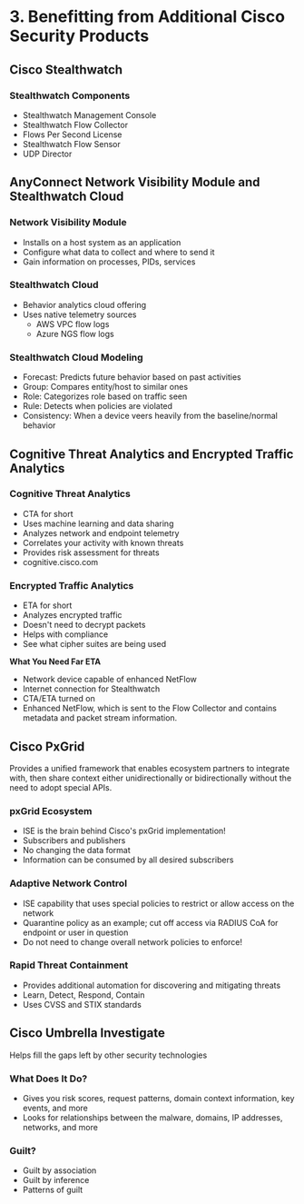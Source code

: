 # 3. Benefitting from Additional Cisco Security Products

## Cisco Stealthwatch

### Stealthwatch Components

* Stealthwatch Management Console
* Stealthwatch Flow Collector
* Flows Per Second License
* Stealthwatch Flow Sensor
* UDP Director

## AnyConnect Network Visibility Module and Stealthwatch Cloud

### Network Visibility Module

* Installs on a host system as an application
* Configure what data to collect and where to send it
* Gain information on processes, PIDs, services

### Stealthwatch Cloud

* Behavior analytics cloud offering
* Uses native telemetry sources
  * AWS VPC flow logs
  * Azure NGS flow logs

### Stealthwatch Cloud Modeling

* Forecast: Predicts future behavior based on past activities
* Group: Compares entity/host to similar ones
* Role: Categorizes role based on traffic seen
* Rule: Detects when policies are violated
* Consistency: When a device veers heavily from the baseline/normal behavior

## Cognitive Threat Analytics and Encrypted Traffic Analytics

### Cognitive Threat Analytics

* CTA for short
* Uses machine learning and data sharing
* Analyzes network and endpoint telemetry
* Correlates your activity with known threats
* Provides risk assessment for threats
* cognitive.cisco.com

### Encrypted Traffic Analytics

* ETA for short
* Analyzes encrypted traffic
* Doesn't need to decrypt packets
* Helps with compliance
* See what cipher suites are being used

**What You Need Far ETA**
* Network device capable of enhanced NetFlow
* Internet connection for Stealthwatch
* CTA/ETA turned on
* Enhanced NetFlow, which is sent to the Flow Collector and contains metadata and packet stream information.

## Cisco PxGrid

Provides a unified framework that enables ecosystem partners to integrate with, then share context either unidirectionally or bidirectionally without the need to adopt special APIs.

### pxGrid Ecosystem

* ISE is the brain behind Cisco's pxGrid implementation!
* Subscribers and publishers
* No changing the data format
* Information can be consumed by all desired subscribers

### Adaptive Network Control

* ISE capability that uses special policies to restrict or allow access on the network
* Quarantine policy as an example; cut off access via RADIUS CoA for endpoint or user in question
* Do not need to change overall network policies to enforce!

### Rapid Threat Containment

* Provides additional automation for discovering and mitigating threats
* Learn, Detect, Respond, Contain
* Uses CVSS and STIX standards

## Cisco Umbrella Investigate

Helps fill the gaps left by other security technologies

### What Does It Do?

* Gives you risk scores, request patterns, domain context information, key events, and more
* Looks for relationships between the malware, domains, IP addresses, networks, and more

### Guilt?

* Guilt by association
* Guilt by inference
* Patterns of guilt
